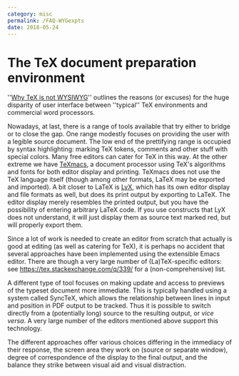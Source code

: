 ```yaml
---
category: misc
permalink: /FAQ-WYGexpts
date: 2018-05-24
---
```


# The TeX document preparation environment

''[Why TeX is not WYSIWYG](/FAQ-notWYSIWYG)''
outlines the reasons (or excuses) for the huge disparity of user
interface between ''typical'' TeX environments and commercial word
processors.

Nowadays, at last, there is a range of tools available that try either
to bridge or to close the gap.  One range modestly focuses on
providing the user with a legible source document. The low end of the
prettifying range is occupied by syntax highlighting: marking TeX
tokens, comments and other stuff with special colors.
Many free editors can cater for TeX in this way. At the other
extreme we have [TeXmacs](http://www.texmacs.org),
a&nbsp;document processor using
TeX's algorithms and fonts for both editor display and printing.
TeXmacs does not use the TeX
language itself (though among other formats, LaTeX may be exported
and imported).  A bit closer to LaTeX is
[LyX](http://www.lyx.org/), which has its own
editor display and file formats as well, but does its print output by
exporting to LaTeX.  The editor display merely resembles the
printed output, but you have the possibility of entering arbitrary
LaTeX code.  If you use constructs that LyX does not
understand, it will just display them as source text marked red, but
will properly export them.

Since a lot of work is needed to create an editor from scratch that actually is
good at editing (as well as catering for TeX), it is perhaps no accident that
several approaches have been implemented using the extensible Emacs editor.
There are though a very large number of (La)TeX-specific editors: see
<https://tex.stackexchange.com/q/339/> for a (non-comprehensive) list.

A different type of tool focuses on making update and access to previews of the
typeset document more immediate. This is typically handled using a system
called SyncTeX, which allows the relationship between lines in input and
position in PDF output to be tracked. Thus it is possible to switch directly
from a (potentially long) source to the resulting output, or _vice versa_. A
very large number of the editors mentioned above support this technology.

The different approaches offer various choices differing in the
immediacy of their response, the screen area they work on (source or
separate window), degree of correspondence of the display to the final
output, and the balance they strike between visual aid and visual
distraction.

